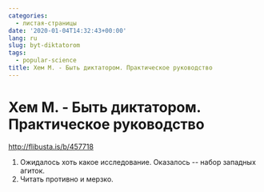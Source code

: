 ```yaml
---
categories:
  - листая-страницы
date: '2020-01-04T14:32:43+00:00'
lang: ru
slug: byt-diktatorom
tags:
  - popular-science
title: Хем М. - Быть диктатором. Практическое руководство
---
```



# Хем М. - Быть диктатором. Практическое руководство

<http://flibusta.is/b/457718>

<!--more-->

1. Ожидалось хоть какое исследование. Оказалось -- набор западных агиток.
2. Читать противно и мерзко.
